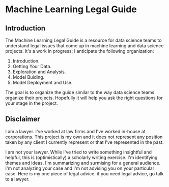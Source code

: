 # Machine Learning Legal Guide

## Introduction 

The Machine Learning Legal Guide is a resource for data science teams to understand legal issues that come up in machine learning and data science projects. It's a work in progress; I anticipate the following organization: 

1. Introduction. 
2. Getting Your Data. 
3. Exploration and Analysis. 
4. Model Buiding. 
5. Model Deployment and Use. 

The goal is to organize the guide similar to the way data science teams organize their projects. Hopefully it will help you ask the right questions for your stage in the project. 

## Disclaimer 

I am a lawyer. I've worked at law firms and I've worked in-house at corporations. This project is my own and it does not represent any position taken by any client I currently represent or that I've represented in the past. 

I am not your lawyer. While I've tried to write something insightful and helpful, this is (optimistically) a scholarly writing exercise. I'm identifying themes and ideas. I'm summarizing and surmising for a general audience. I'm not analyzing your case and I'm not advising you on your particular case. Here is my one piece of legal advice: if you need legal advice, go talk to a lawyer. 

